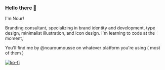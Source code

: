### Hello there 👋
I'm Nour!

Branding consultant, specializing in brand identity and development, type design, minimalist illustration, and icon design. I'm learning to code at the moment,

You'll find me by @nouroumousse on whatever platform you're using ( most of them )

[![ko-fi](https://ko-fi.com/img/githubbutton_sm.svg)](https://ko-fi.com/Y8Y7HNDK2)
<!--
**nouroumousse/nouroumousse** is a ✨ _special_ ✨ repository because its `README.md` (this file) appears on your GitHub profile.

Here are some ideas to get you started:

- 🔭 I’m currently working on ...
- 🌱 I’m currently learning ...
- 👯 I’m looking to collaborate on ...
- 🤔 I’m looking for help with ...
- 💬 Ask me about ...
- 📫 How to reach me: ...
- 😄 Pronouns: ...
- ⚡ Fun fact: ...
-->
